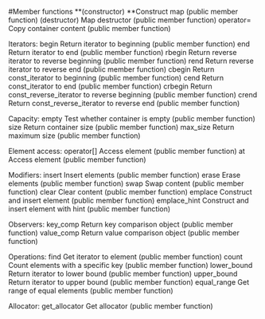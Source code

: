 #Member functions
**(constructor)	**Construct map (public member function)
(destructor)	Map destructor (public member function)
operator=	Copy container content (public member function)

Iterators:
begin	Return iterator to beginning (public member function)
end	Return iterator to end (public member function)
rbegin	Return reverse iterator to reverse beginning (public member function)
rend	Return reverse iterator to reverse end (public member function)
cbegin	Return const_iterator to beginning (public member function)
cend	Return const_iterator to end (public member function)
crbegin	Return const_reverse_iterator to reverse beginning (public member function)
crend	Return const_reverse_iterator to reverse end (public member function)

Capacity:
empty	Test whether container is empty (public member function)
size	Return container size (public member function)
max_size	Return maximum size (public member function)

Element access:
operator[]	Access element (public member function)
at	Access element (public member function)

Modifiers:
insert	Insert elements (public member function)
erase	Erase elements (public member function)
swap	Swap content (public member function)
clear	Clear content (public member function)
emplace	Construct and insert element (public member function)
emplace_hint	Construct and insert element with hint (public member function)

Observers:
key_comp	Return key comparison object (public member function)
value_comp	Return value comparison object (public member function)

Operations:
find	Get iterator to element (public member function)
count	Count elements with a specific key (public member function)
lower_bound	Return iterator to lower bound (public member function)
upper_bound	Return iterator to upper bound (public member function)
equal_range	Get range of equal elements (public member function)

Allocator:
get_allocator	Get allocator (public member function)
